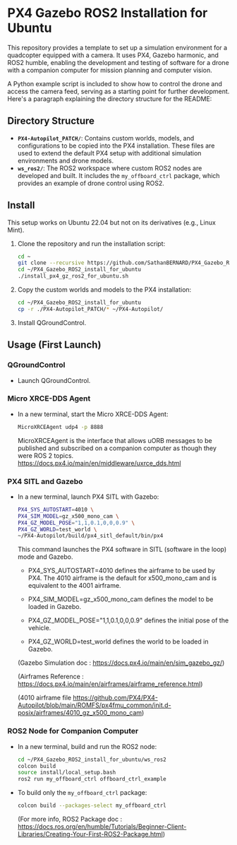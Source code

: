 # PX4 Gazebo ROS2 Installation for Ubuntu

This repository provides a template to set up a simulation environment for a quadcopter equipped with a camera. It uses PX4, Gazebo harmonic, and ROS2 humble, enabling the development and testing of software for a drone with a companion computer for mission planning and computer vision. 

A Python example script is included to show how to control the drone and access the camera feed, serving as a starting point for further development.
Here's a paragraph explaining the directory structure for the README:

## Directory Structure

- **`PX4-Autopilot_PATCH/`**: Contains custom worlds, models, and configurations to be copied into the PX4 installation. These files are used to extend the default PX4 setup with additional simulation environments and drone models.
- **`ws_ros2/`**: The ROS2 workspace where custom ROS2 nodes are developed and built. It includes the `my_offboard_ctrl` package, which provides an example of drone control using ROS2.

## Install

This setup works on Ubuntu 22.04 but not on its derivatives (e.g., Linux Mint).

1. Clone the repository and run the installation script:
   ```sh
   cd ~
   git clone --recursive https://github.com/SathanBERNARD/PX4_Gazebo_ROS2_install_for_ubuntu.git
   cd ~/PX4_Gazebo_ROS2_install_for_ubuntu
   ./install_px4_gz_ros2_for_ubuntu.sh
   ```

2. Copy the custom worlds and models to the PX4 installation:
   ```sh
   cd ~/PX4_Gazebo_ROS2_install_for_ubuntu
   cp -r ./PX4-Autopilot_PATCH/* ~/PX4-Autopilot/
   ```

3. Install QGroundControl.

## Usage (First Launch)

### QGroundControl

- Launch QGroundControl.

### Micro XRCE-DDS Agent

- In a new terminal, start the Micro XRCE-DDS Agent:
  ```sh
  MicroXRCEAgent udp4 -p 8888
  ```
  MicroXRCEAgent is the interface that allows uORB messages to be published and subscribed on a companion computer as though they were ROS 2 topics.
  https://docs.px4.io/main/en/middleware/uxrce_dds.html

### PX4 SITL and Gazebo

- In a new terminal, launch PX4 SITL with Gazebo:
  ```sh
  PX4_SYS_AUTOSTART=4010 \
  PX4_SIM_MODEL=gz_x500_mono_cam \
  PX4_GZ_MODEL_POSE="1,1,0.1,0,0,0.9" \
  PX4_GZ_WORLD=test_world \
  ~/PX4-Autopilot/build/px4_sitl_default/bin/px4
  ```
  This command launches the PX4 software in SITL (software in the loop) mode and Gazebo.
  
  - PX4_SYS_AUTOSTART=4010 defines the airframe to be used by PX4.
  The 4010 airframe is the default for x500_mono_cam and is equivalent to the 4001 airframe.
  
  - PX4_SIM_MODEL=gz_x500_mono_cam defines the model to be loaded in Gazebo.
  
  - PX4_GZ_MODEL_POSE="1,1,0.1,0,0,0.9" defines the initial pose of the vehicle.
  
  - PX4_GZ_WORLD=test_world defines the world to be loaded in Gazebo.
  
  (Gazebo Simulation doc : https://docs.px4.io/main/en/sim_gazebo_gz/)

  (Airframes Reference : https://docs.px4.io/main/en/airframes/airframe_reference.html)

  (4010 airframe file https://github.com/PX4/PX4-Autopilot/blob/main/ROMFS/px4fmu_common/init.d-posix/airframes/4010_gz_x500_mono_cam) 


  

### ROS2 Node for Companion Computer

- In a new terminal, build and run the ROS2 node:
  ```sh
  cd ~/PX4_Gazebo_ROS2_install_for_ubuntu/ws_ros2
  colcon build
  source install/local_setup.bash
  ros2 run my_offboard_ctrl offboard_ctrl_example
  ```

- To build only the `my_offboard_ctrl` package:
  ```sh
  colcon build --packages-select my_offboard_ctrl
  ```

  (For more info, ROS2 Package doc : https://docs.ros.org/en/humble/Tutorials/Beginner-Client-Libraries/Creating-Your-First-ROS2-Package.html)
